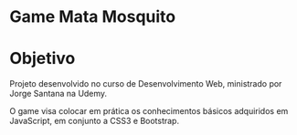 # Game Mata Mosquito
# Objetivo
Projeto desenvolvido no curso de Desenvolvimento Web, ministrado por Jorge Santana na Udemy.

O game visa colocar em prática os conhecimentos básicos adquiridos em JavaScript, em conjunto a CSS3 e Bootstrap.
